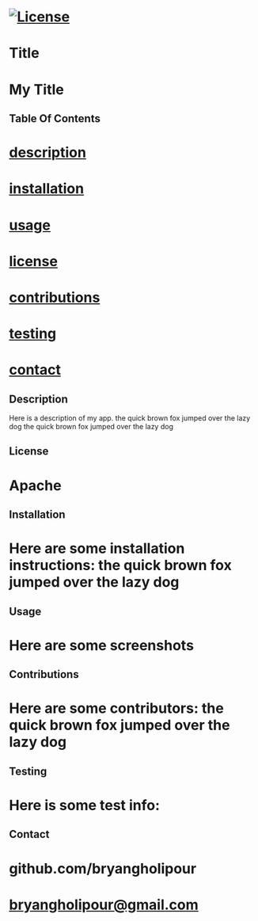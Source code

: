 
  
  # [![License](https://img.shields.io/badge/License-Apache_2.0-blue.svg)](https://opensource.org/licenses/Apache-2.0)

  # Title
  # My Title

  ## Table Of Contents
 
  # [description](#description)
  # [installation](#installation)
  # [usage](#usage)
  # [license](#license)
  # [contributions](#contributions)
  # [testing](#testing)
  # [contact](#contact)

  ## Description
  Here is a description of my app. the quick brown fox jumped over the lazy dog the quick brown fox jumped over the lazy dog

  ## License
  # Apache

  ## Installation
  # Here are some installation instructions: the quick brown fox jumped over the lazy dog

  ## Usage
  # Here are some screenshots

  ## Contributions
  # Here are some contributors: the quick brown fox jumped over the lazy dog

  ## Testing
  # Here is some test info:

  ## Contact
  # github.com/bryangholipour
  # bryangholipour@gmail.com
